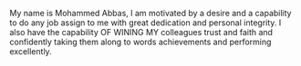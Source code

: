 My name is Mohammed Abbas, I am motivated by a 
desire and a capability to do any job assign to me with 
great dedication and personal integrity. I also have the 
capability OF WINING MY colleagues trust and faith and 
confidently taking them along to words achievements and 
performing excellently.

<!---
mhdabbas61/mhdabbas61 is a ✨ special ✨ repository because its `README.md` (this file) appears on your GitHub profile.
You can click the Preview link to take a look at your changes.
--->
